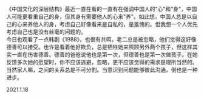 
<BlogInfo id="1049" title="以己心养己身" author="小格" pv=0 read_times=0 pre_cost_time="16" category="总结" tag_list="['']" create_time="2022.01.18 22:03:00" update_time="2022.01.18 22:24:00" />

《中国文化的深层结构》最近一直在看的一直有在强调中国人的"心"和"身"，中国人可能更看重自己的身，但其身有需要他人的心来"养"。如此想，中国人总是以自己的心来养他人的身，考虑自己好像看来是自私的，是羞愧的。但我想一个人优先考虑自己也是没有丝毫的问题的。  
今日也观看了一点韩剧《1988》，也很有共鸣，老二总是被忽略，他们觉得这好像德善可以接受。也许是看着他好欺负，总是牺牲她来照顾另外两个孩子，但这样其实一直在伤害德善。德善的爸爸说他也是第一次，但德善也是第一次做孩子。在她反馈多次她的愿望时，你不应该逃避，忽略，更不应该觉得的需求是理所当然的。当然家人嘛，之间的关系总是不可分割。当意识到问题能够彼此沟通，倒也是一种进步。


2021.1.18


